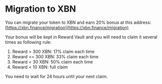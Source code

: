 # Migration to XBN


You can migrate your token to XBN and earn 20% bonus at this address: [https://xbn.finance/migration](https://xbn.finance/migration)

Your bonus will be kept in Reward Vault and you will need to claim it several times as following rule: 

1. Reward > 300 XBN: 17% claim each time
2. Reward <= 300 XBN: 33% claim each time
3. Reward < 30 XBN: 50% claim each time
4. Reward < 10 XBN: full claim 

You need to wait for 24 hours until your next claim. 
